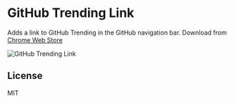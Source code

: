 # GitHub Trending Link

Adds a link to GitHub Trending in the GitHub navigation bar. Download from [Chrome Web Store](https://chromewebstore.google.com/detail/github-trending-link/jldeinnjblnniiocmjkkafknhikebbbc)

![GitHub Trending Link](https://github.com/user-attachments/assets/2df22154-3b57-413f-ab0a-e70625802b27)

## License

MIT
